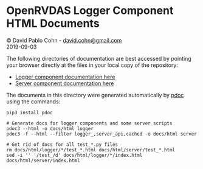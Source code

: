 # OpenRVDAS Logger Component HTML Documents
© David Pablo Cohn - david.cohn@gmail.com  
2019-09-03

The following directories of documentation are best accessed by pointing your browser directly at
the files in your local copy of the repository:

 - [Logger component documentation here](logger/index.html)
 - [Server component documentation here](server/index.html)

The documents in this directory were generated automatically by [pdoc](https://pdoc3.github.io/pdoc/) using the commands:

```
pip3 install pdoc

# Generate docs for logger components and some server scripts
pdoc3 --html -o docs/html logger
pdoc3 -f --html --filter logger_,server_api,cached -o docs/html server

# Get rid of docs for all test_*.py files
rm docs/html/logger/*/test_*.html docs/html/server/test_*.html
sed -i '' '/test_/d' docs/html/logger/*/index.html docs/html/server/index.html
```

